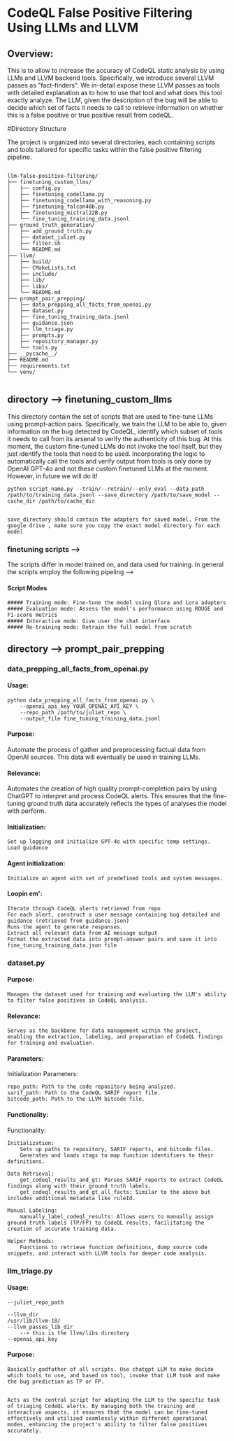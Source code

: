 # CodeQL False Positive Filtering Using LLMs and LLVM

## Overview:
This is to allow to increase the accuracy of CodeQL static analysis by using LLMs and LLVM backend tools. Specifically, we introduce several LLVM passes as "fact-finders". We in-detail expose these LLVM passes as tools with detailed explanation as to how to use that tool and what does this tool exactly analyze. The LLM, given the description of the bug will be able to decide which set of facts it needs to call to retrieve information on whether this is a false positive or true positive result from codeQL.

#Directory Structure

The project is organized into several directories, each containing scripts and tools tailored for specific tasks within the false positive filtering pipeline.
```aiignore

llm-false-positive-filtering/
├── finetuning_custom_llms/
│   ├── config.py
│   ├── finetuning_codellama.py
│   ├── finetuning_codellama_with_reasoning.py
│   ├── finetuning_falcon40b.py
│   ├── finetuning_mistral22B.py
│   └── fine_tuning_training_data.jsonl
├── ground_truth_generation/
│   ├── add_ground_truth.py
│   ├── dataset_juliet.py
│   ├── filter.sh
│   └── README.md
├── llvm/
│   ├── build/
│   ├── CMakeLists.txt
│   ├── include/
│   ├── lib/
│   ├── libs/
│   └── README.md
├── prompt_pair_prepping/
│   ├── data_prepping_all_facts_from_openai.py
│   ├── dataset.py
│   ├── fine_tuning_training_data.jsonl
│   ├── guidance.json
│   ├── llm_triage.py
│   ├── prompts.py
│   ├── repository_manager.py
│   └── tools.py
├── __pycache__/
├── README.md
├── requirements.txt
└── venv/


```

## directory --> finetuning_custom_llms

This directory contain the set of scripts that are used to fine-tune LLMs using prompt-action pairs.
Specifically, we train the LLM to be able to, given information on the bug detected by CodeQL, identify which subset of tools it needs to call from its arsenal to verify the authenticity of this bug.
At this moment, the custom fine-tuned LLMs do not invoke the tool itself, but they just identify the tools that need to be used. 
Incorporating the logic to automatically call the tools and verify output from tools is only done by OpenAI GPT-4o and not these custom finetuned LLMs at the moment.
However, in future we will do it!

```aiignore
python script_name.py --train/--retrain/--only_eval --data_path /path/to/training_data.jsonl --save_directory /path/to/save_model --cache_dir /path/to/cache_dir


save_directory should contain the adapters for saved model. From the google drive , make sure you copy the exact model directory for each model
```

### finetuning scripts -->

The scripts differ in model trained on, and data used for training. 
In general the scripts employ the following pipeling -->

#### Script Modes 
    ##### Training mode: Fine-tune the model using Qlora and Lora adapters
    ##### Evaluation mode: Assess the model's performance using ROUGE and F1-score metrics
    ##### Interactive mode: Give user the chat interface 
    ##### Re-training mode: Retrain the full model from scratch

## directory --> prompt_pair_prepping

### data_prepping_all_facts_from_openai.py

#### Usage: 
```aiignore
python data_prepping_all_facts_from_openai.py \
    --openai_api_key YOUR_OPENAI_API_KEY \
    --repo_path /path/to/juliet_repo \
    --output_file fine_tuning_training_data.jsonl

```
#### Purpose: 
Automate the process of gather and preprocessing factual data from OpenAI sources. This data will eventually be used in training LLMs.

#### Relevance: 
Automates the creation of high quality prompt-completion pairs by using ChatGPT to interpret and process CodeQL alerts. This ensures that the fine-tuning ground truth data accurately reflects the types of analyses the model with perform.

#### Initialization:
    Set up logging and initialize GPT-4o with specific temp settings.
    Load guidance
#### Agent initialization:
    Initialize an agent with set of predefined tools and system messages.
#### Loopin em':
    Iterate through CodeQL alerts retrieved from repo
    For each alert, construct a user message containing bug detailed and guidance (retrieved from guidance.json)
    Runs the agent to generate responses.
    Extract all relevant data from AI message output
    Format the extracted data into prompt-answer pairs and save it into fine_tuning_training_data.json file

### dataset.py
#### Purpose:
    Manages the dataset used for training and evaluating the LLM's ability to filter false positives in CodeQL analysis.

#### Relevance:
    Serves as the backbone for data management within the project, enabling the extraction, labeling, and preparation of CodeQL findings for training and evaluation.

#### Parameters:
Initialization Parameters:

    repo_path: Path to the code repository being analyzed.
    sarif_path: Path to the CodeQL SARIF report file.
    bitcode_path: Path to the LLVM bitcode file.

#### Functionality: 
Functionality:

    Initialization:
        Sets up paths to repository, SARIF reports, and bitcode files.
        Generates and loads ctags to map function identifiers to their definitions.

    Data Retrieval:
        get_codeql_results_and_gt: Parses SARIF reports to extract CodeQL findings along with their ground truth labels.
        get_codeql_results_and_gt_all_facts: Similar to the above but includes additional metadata like ruleId.

    Manual Labeling:
        manually_label_codeql_results: Allows users to manually assign ground truth labels (TP/FP) to CodeQL results, facilitating the creation of accurate training data.

    Helper Methods:
        Functions to retrieve function definitions, dump source code snippets, and interact with LLVM tools for deeper code analysis.

### llm_triage.py
#### Usage: 

```aiignore
--juliet_repo_path

--llvm_dir
/usr/lib/llvm-18/
--llvm_passes_lib_dir
    --> this is the llvm/libs directory
--openai_api_key
```
#### Purpose:

    Basically godfather of all scripts. Use chatgpt LLM to make decide which tools to use, and based on tool, invoke that LLM took and make the bug prediction as TP or FP.


    Acts as the central script for adapting the LLM to the specific task of triaging CodeQL alerts. By managing both the training and interactive aspects, it ensures that the model can be fine-tuned effectively and utilized seamlessly within different operational modes, enhancing the project's ability to filter false positives accurately.
